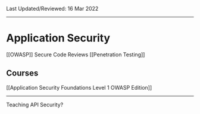 Last Updated/Reviewed: 16 Mar 2022

-------

# Application Security

[[OWASP]]
Secure Code Reviews
[[Penetration Testing]]

## Courses

[[Application Security Foundations Level 1 OWASP Edition]]


___
Teaching API Security?

